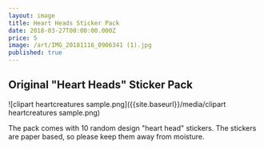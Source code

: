 ```yaml
---
layout: image
title: Heart Heads Sticker Pack
date: 2018-03-27T00:00:00.000Z
price: 5
image: /art/IMG_20181116_0906341 (1).jpg
published: true
---
```


## Original "Heart Heads" Sticker Pack


![clipart heartcreatures sample.png]({{site.baseurl}}/media/clipart heartcreatures sample.png)

The pack comes with 10 random design "heart head" stickers. The stickers are paper based, so please keep them away from moisture.
